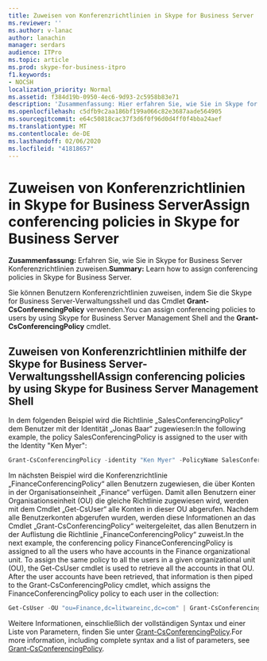 ```yaml
---
title: Zuweisen von Konferenzrichtlinien in Skype for Business Server
ms.reviewer: ''
ms.author: v-lanac
author: lanachin
manager: serdars
audience: ITPro
ms.topic: article
ms.prod: skype-for-business-itpro
f1.keywords:
- NOCSH
localization_priority: Normal
ms.assetid: f384d19b-0950-4ec6-9d93-2c5958b83e71
description: 'Zusammenfassung: Hier erfahren Sie, wie Sie in Skype for Business Server Konferenzrichtlinien zuweisen.'
ms.openlocfilehash: c5dfb9c2aa186bf199a066c82e3687aade564905
ms.sourcegitcommit: e64c50818cac37f3d6f0f96d0d4ff0f4bba24aef
ms.translationtype: MT
ms.contentlocale: de-DE
ms.lasthandoff: 02/06/2020
ms.locfileid: "41818657"
---
```

# <a name="assign-conferencing-policies-in-skype-for-business-server"></a><span data-ttu-id="44232-103">Zuweisen von Konferenzrichtlinien in Skype for Business Server</span><span class="sxs-lookup"><span data-stu-id="44232-103">Assign conferencing policies in Skype for Business Server</span></span>
 
<span data-ttu-id="44232-104">**Zusammenfassung:** Erfahren Sie, wie Sie in Skype for Business Server Konferenzrichtlinien zuweisen.</span><span class="sxs-lookup"><span data-stu-id="44232-104">**Summary:** Learn how to assign conferencing policies in Skype for Business Server.</span></span>
  
<span data-ttu-id="44232-105">Sie können Benutzern Konferenzrichtlinien zuweisen, indem Sie die Skype for Business Server-Verwaltungsshell und das Cmdlet **Grant-CsConferencingPolicy** verwenden.</span><span class="sxs-lookup"><span data-stu-id="44232-105">You can assign conferencing policies to users by using Skype for Business Server Management Shell and the **Grant-CsConferencingPolicy** cmdlet.</span></span>
  
## <a name="assign-conferencing-policies-by-using-skype-for-business-server-management-shell"></a><span data-ttu-id="44232-106">Zuweisen von Konferenzrichtlinien mithilfe der Skype for Business Server-Verwaltungsshell</span><span class="sxs-lookup"><span data-stu-id="44232-106">Assign conferencing policies by using Skype for Business Server Management Shell</span></span>

<span data-ttu-id="44232-107">In dem folgenden Beispiel wird die Richtlinie „SalesConferencingPolicy“ dem Benutzer mit der Identität „Jonas Baar“ zugewiesen:</span><span class="sxs-lookup"><span data-stu-id="44232-107">In the following example, the policy SalesConferencingPolicy is assigned to the user with the Identity "Ken Myer":</span></span>
  
```PowerShell
Grant-CsConferencingPolicy -identity "Ken Myer" -PolicyName SalesConferencingPolicy
```

<span data-ttu-id="44232-p101">Im nächsten Beispiel wird die Konferenzrichtlinie „FinanceConferencingPolicy“ allen Benutzern zugewiesen, die über Konten in der Organisationseinheit „Finance“ verfügen. Damit allen Benutzern einer Organisationseinheit (OU) die gleiche Richtlinie zugewiesen wird, werden mit dem Cmdlet „Get-CsUser“ alle Konten in dieser OU abgerufen. Nachdem alle Benutzerkonten abgerufen wurden, werden diese Informationen an das Cmdlet „Grant-CsConferencingPolicy“ weitergeleitet, das allen Benutzern in der Auflistung die Richtlinie „FinanceConferencingPolicy“ zuweist.</span><span class="sxs-lookup"><span data-stu-id="44232-p101">In the next example, the conferencing policy FinanceConferencingPolicy is assigned to all the users who have accounts in the Finance organizational unit. To assign the same policy to all the users in a given organizational unit (OU), the Get-CsUser cmdlet is used to retrieve all the accounts in that OU. After the user accounts have been retrieved, that information is then piped to the Grant-CsConferencingPolicy cmdlet, which assigns the FinanceConferencingPolicy policy to each user in the collection:</span></span>
  
```PowerShell
Get-CsUser -OU "ou=Finance,dc=litwareinc,dc=com" | Grant-CsConferencingPolicy -PolicyName FinanceConferencingPolicy
```

<span data-ttu-id="44232-111">Weitere Informationen, einschließlich der vollständigen Syntax und einer Liste von Parametern, finden Sie unter [Grant-CsConferencingPolicy](https://docs.microsoft.com/powershell/module/skype/grant-csconferencingpolicy?view=skype-ps).</span><span class="sxs-lookup"><span data-stu-id="44232-111">For more information, including complete syntax and a list of parameters, see [Grant-CsConferencingPolicy](https://docs.microsoft.com/powershell/module/skype/grant-csconferencingpolicy?view=skype-ps).</span></span>
  

